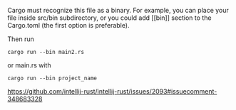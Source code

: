 Cargo must recognize this file as a binary. For example, you can place your file inside src/bin subdirectory, or you could add [[bin]] section to the Cargo.toml (the first option is preferable).

Then run

`cargo run --bin main2.rs`

or main.rs with

`cargo run --bin project_name`

https://github.com/intellij-rust/intellij-rust/issues/2093#issuecomment-348683328
